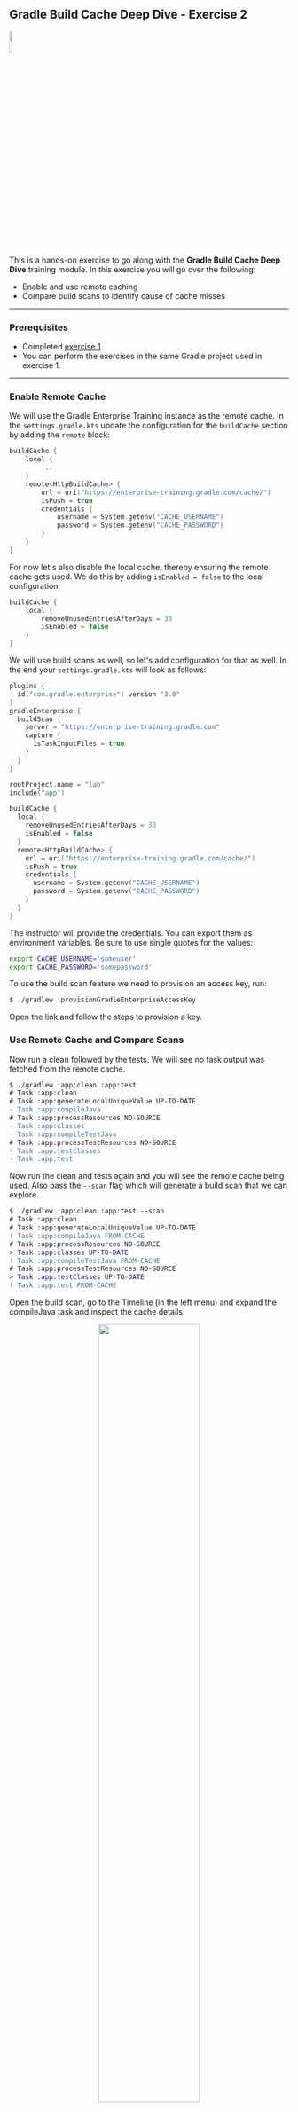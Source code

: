 ## Gradle Build Cache Deep Dive - Exercise 2

<p align="left">
<img width="10%" height="10%" src="https://user-images.githubusercontent.com/120980/174325546-8558160b-7f16-42cb-af0f-511849f22ebc.png">
</p>

This is a hands-on exercise to go along with the
**Gradle Build Cache Deep Dive** training module. In this exercise
you will go over the following:

* Enable and use remote caching
* Compare build scans to identify cause of cache misses

---
### Prerequisites

* Completed [exercise 1](../exercise1/README.md)
* You can perform the exercises in the same Gradle project used in exercise 1.

---
### Enable Remote Cache

We will use the Gradle Enterprise Training instance as the remote cache. In
the `settings.gradle.kts` update the configuration for the `buildCache`
section by adding the `remote` block:

```kotlin
buildCache {
    local {
        ...
    }
    remote<HttpBuildCache> {
        url = uri("https://enterprise-training.gradle.com/cache/")
        isPush = true
        credentials {
            username = System.getenv("CACHE_USERNAME")
            password = System.getenv("CACHE_PASSWORD")
        }
    }
}
```

For now let's also disable the local cache, thereby ensuring the remote
cache gets used. We do this by adding `isEnabled = false` to the local
configuration:

```kotlin
buildCache {
    local {
        removeUnusedEntriesAfterDays = 30
        isEnabled = false
    }
}
```

We will use build scans as well, so let's add configuration for that as well.
In the end your `settings.gradle.kts` will look as follows:


```kotlin
plugins {
  id("com.gradle.enterprise") version "3.8"
}
gradleEnterprise {
  buildScan {
    server = "https://enterprise-training.gradle.com"
    capture {
      isTaskInputFiles = true
    }
  }
}

rootProject.name = "lab"
include("app")

buildCache {
  local {
    removeUnusedEntriesAfterDays = 30
    isEnabled = false
  }
  remote<HttpBuildCache> {
    url = uri("https://enterprise-training.gradle.com/cache/")
    isPush = true
    credentials {
      username = System.getenv("CACHE_USERNAME")
      password = System.getenv("CACHE_PASSWORD")
    }
  }
}
```

The instructor will provide the credentials. You can export them as environment
variables. Be sure to use single quotes for the values:

```bash
export CACHE_USERNAME='someuser'
export CACHE_PASSWORD='somepassword'
```

To use the build scan feature we need to provision an access key, run:

```bash
$ ./gradlew :provisionGradleEnterpriseAccessKey
```

Open the link and follow the steps to provision a key.

### Use Remote Cache and Compare Scans

Now run a clean followed by the tests. We will see no task output was fetched from the remote cache.

```diff
$ ./gradlew :app:clean :app:test
# Task :app:clean
# Task :app:generateLocalUniqueValue UP-TO-DATE
- Task :app:compileJava
# Task :app:processResources NO-SOURCE
- Task :app:classes
- Task :app:compileTestJava
# Task :app:processTestResources NO-SOURCE
- Task :app:testClasses
- Task :app:test
```

Now run the clean and tests again and you will see the remote cache being used.
Also pass the `--scan` flag which will generate a build scan that we can explore.

```diff
$ ./gradlew :app:clean :app:test --scan
# Task :app:clean
# Task :app:generateLocalUniqueValue UP-TO-DATE
! Task :app:compileJava FROM-CACHE
# Task :app:processResources NO-SOURCE
> Task :app:classes UP-TO-DATE
! Task :app:compileTestJava FROM-CACHE
# Task :app:processTestResources NO-SOURCE
> Task :app:testClasses UP-TO-DATE
! Task :app:test FROM-CACHE
```

Open the build scan, go to the Timeline (in the left menu) and expand the
compileJava task and inspect the cache details.

<p align="center">
<img width="60%" height="60%" src="https://user-images.githubusercontent.com/120980/177324633-23517ec0-5392-40e9-8cfa-a4d5eb593b93.png">
</p>

Now edit the string in `app/src/main/java/com/gradle/lab/App.java` to
something different and run the clean and tests with the `--scan` flag.

```diff
$ ./gradlew :app:clean :app:test --scan
# Task :app:clean
> Task :app:generateLocalUniqueValue UP-TO-DATE
- Task :app:compileJava
# Task :app:processResources NO-SOURCE
- Task :app:classes
! Task :app:compileTestJava FROM-CACHE
# Task :app:processTestResources NO-SOURCE
> Task :app:testClasses UP-TO-DATE
- Task :app:test
```

You can see the cache misses. Now open the build scan, and in the top right
click on the "Build Scans" link to view all the scans.

<p align="center">
<img width="35%" height="35%" src="https://user-images.githubusercontent.com/120980/177330766-ff55fbda-2f0d-45a4-98b1-645d1776a9c4.png">
</p>

Select your two recent scans to compare and click on the "Compare" button on
the bottom right.

<p align="center">
<img width="60%" height="60%" src="https://user-images.githubusercontent.com/120980/177334045-e52b140b-a989-4b03-933e-8685eaa09398.png">
</p>

Expand the file properties to see which files were different in the inputs
which caused the cache miss.

<p align="center">
<img width="60%" height="60%" src="https://user-images.githubusercontent.com/120980/177334631-5c94bbc3-5279-4fee-b202-ab4dc0599e17.png">
</p>

<p align="right">
<a href="https://github.com/gradle/build-tool-training-exercises/tree/main/Gradle_Build_Cache_Deep_Dive/exercise3">Exercise 3 >></a>
</p>
